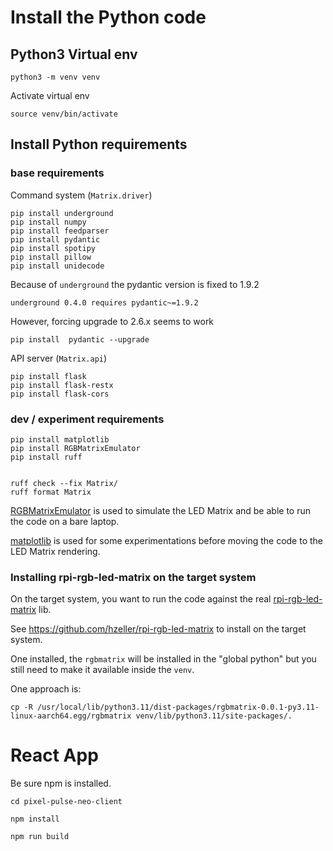 # Install the Python code

## Python3 Virtual env

    python3 -m venv venv

Activate virtual env

    source venv/bin/activate

## Install Python requirements

### base requirements

Command system (`Matrix.driver`)

    pip install underground
    pip install numpy
    pip install feedparser
    pip install pydantic
    pip install spotipy
    pip install pillow
    pip install unidecode

Because of `underground` the pydantic version is fixed to 1.9.2

    underground 0.4.0 requires pydantic~=1.9.2

However, forcing upgrade to 2.6.x seems to work

    pip install  pydantic --upgrade

API server (`Matrix.api`)

    pip install flask
    pip install flask-restx
    pip install flask-cors

### dev / experiment requirements

    pip install matplotlib
    pip install RGBMatrixEmulator
    pip install ruff


    ruff check --fix Matrix/
    ruff format Matrix

[RGBMatrixEmulator](https://github.com/ty-porter/RGBMatrixEmulator) is used to simulate the LED Matrix and be able to run the code on a bare laptop.

[matplotlib](https://matplotlib.org/) is used for some experimentations before moving the code to the LED Matrix rendering.

### Installing rpi-rgb-led-matrix on the target system

On the target system, you want to run the code against the real [rpi-rgb-led-matrix](https://github.com/hzeller/rpi-rgb-led-matrix) lib.

See https://github.com/hzeller/rpi-rgb-led-matrix to install on the target system.

One installed, the `rgbmatrix` will be installed in the "global python" but you still need to make it available inside the `venv`.

One approach is:

    cp -R /usr/local/lib/python3.11/dist-packages/rgbmatrix-0.0.1-py3.11-linux-aarch64.egg/rgbmatrix venv/lib/python3.11/site-packages/.


# React App

Be sure npm is installed.


    cd pixel-pulse-neo-client

    npm install

    npm run build


